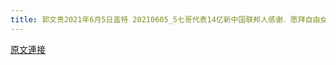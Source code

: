 ```yaml
---
title: 郭文贵2021年6月5日盖特 20210605_5七哥代表14亿新中国联邦人感谢．愿拜自由女神！(三)
---
```


[原文連接](https://gnews.org/ThreadView/53479320)


